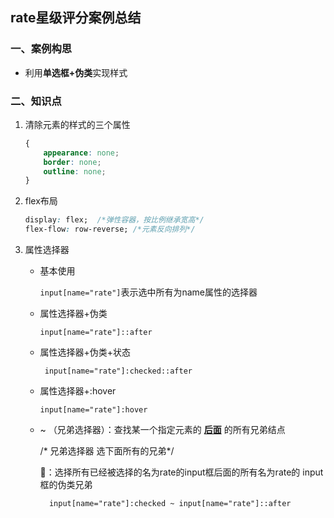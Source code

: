 ## rate星级评分案例总结

### 一、案例构思

- 利用**单选框+伪类**实现样式

### 二、知识点

1. 清除元素的样式的三个属性

   ```css
   {
       appearance: none;
       border: none;
       outline: none;
   }
   ```

2. flex布局

   ```css
   display: flex;  /*弹性容器，按比例继承宽高*/
   flex-flow: row-reverse; /*元素反向排列*/
   ```

3. 属性选择器

   - 基本使用

     ``input[name="rate"]``表示选中所有为name属性的选择器

   - 属性选择器+伪类

     ``input[name="rate"]::after``

   - 属性选择器+伪类+状态

     `` input[name="rate"]:checked::after``

   - 属性选择器+:hover

     ``input[name="rate"]:hover``

   - ~ （兄弟选择器）：查找某一个指定元素的 **<u>后面</u>** 的所有兄弟结点

     /* 兄弟选择器 选下面所有的兄弟*/

     :arrow_down_small:：选择所有已经被选择的名为rate的input框后面的所有名为rate的  		 input框的伪类兄弟

      ``  input[name="rate"]:checked ~ input[name="rate"]::after``

     

     